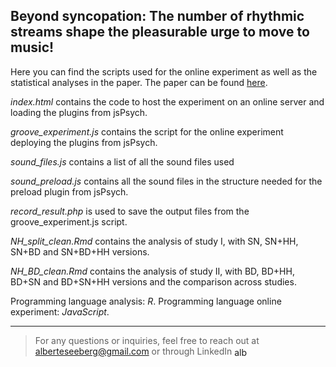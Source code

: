 ## Beyond syncopation: The number of rhythmic streams shape the pleasurable urge to move to music!

Here you can find the scripts used for the online experiment as well as the statistical analyses in the paper. The paper can be found [here](https://www.google.com).

*index.html* contains the code to host the experiment on an online server and loading the plugins from jsPsych. 

*groove_experiment.js* contains the script for the online experiment deploying the plugins from jsPsych.

*sound_files.js* contains a list of all the sound files used

*sound_preload.js* contains all the sound files in the structure needed for the preload plugin from jsPsych.

*record_result.php* is used to save the output files from the groove_experiment.js script. 

*NH_split_clean.Rmd* contains the analysis of study I, with SN, SN+HH, SN+BD and SN+BD+HH versions.

*NH_BD_clean.Rmd* contains the analysis of study II, with BD, BD+HH, BD+SN and BD+SN+HH versions and the comparison across studies.

Programming language analysis: *R*. 
Programming language online experiment: *JavaScript*. 

____

> For any questions or inquiries, feel free to reach out at alberteseeberg@gmail.com or through LinkedIn <a href="https://dk.linkedin.com/in/alberte-seeberg-044404191" target="blank"><img align="center" src="https://raw.githubusercontent.com/rahuldkjain/github-profile-readme-generator/master/src/images/icons/Social/linked-in-alt.svg" alt="alberte seeberg" height="15" width="20" /></a>
</p>
